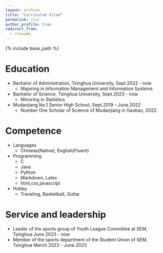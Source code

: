 ```yaml
---
layout: archive
title: "Curriculum Vitae"
permalink: /cv/
author_profile: true
redirect_from:
  - /resume
---
```


{% include base_path %}

Education
======
* Bachelor of Administration, Tsinghua University, Sept.2022 - now
  * Majoring in Information Management and Information Systems
* Bachelor of Science, Tsinghua University, Sept.2023 - now
  * Minoring in Statistics
* Mudanjiang No.1 Senior High School, Sept.2019 - June.2022
  * Number One Scholar of Science of Mudanjiang in Gaokao, 2022.

Competence
======
* Languages
  * Chinese(Native), English(Fluent)
* Programming
  * C
  * Java 
  * Python
  * Markdown, Latex
  * html,css,javascript
* Hobby
  * Traveling, Basketball, Guitar
    
Service and leadership
======
* Leader of the sports group of Youth League Committee at SEM, Tsinghua June.2023 - now
* Member of the sports department of the Student Union of SEM, Tsinghua March.2023 - June.2023
